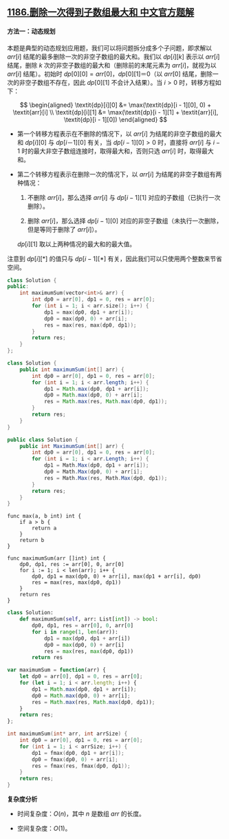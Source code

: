 ## [1186.删除一次得到子数组最大和 中文官方题解](https://leetcode.cn/problems/maximum-subarray-sum-with-one-deletion/solutions/100000/shan-chu-yi-ci-de-dao-zi-shu-zu-de-zui-d-o1o9)
#### 方法一：动态规划

本题是典型的动态规划应用题，我们可以将问题拆分成多个子问题，即求解以 $\textit{arr}[i]$ 结尾的最多删除一次的非空子数组的最大和。我们以 $\textit{dp}[i][k]$ 表示以 $\textit{arr}[i]$ 结尾，删除 $k$ 次的非空子数组的最大和（删除前的末尾元素为 $\textit{arr}[i]$，就视为以 $\textit{arr}[i]$ 结尾）。初始时 $\textit{dp}[0][0] = \textit{arr}[0]$，$\textit{dp}[0][1] ＝ 0$（以 $\textit{arr}[0]$ 结尾，删除一次的非空子数组不存在，因此 $\textit{dp}[0][1]$ 不会计入结果）。当 $i \gt 0$ 时，转移方程如下：

$$
\begin{aligned}
\textit{dp}[i][0] &= \max(\textit{dp}[i - 1][0], 0) + \textit{arr}[i] \\
\textit{dp}[i][1] &= \max(\textit{dp}[i - 1][1] + \textit{arr}[i], \textit{dp}[i - 1][0])
\end{aligned}
$$

+ 第一个转移方程表示在不删除的情况下，以 $\textit{arr}[i]$ 为结尾的非空子数组的最大和 $\textit{dp}[i][0]$ 与 $\textit{dp}[i － 1][0]$ 有关，当 $\textit{dp}[i - 1][0] \gt 0$ 时，直接将 $\textit{arr}[i]$ 与 $i - 1$ 时的最大非空子数组连接时，取得最大和，否则只选 $\textit{arr}[i]$ 时，取得最大和。

+ 第二个转移方程表示在删除一次的情况下，以 $\textit{arr}[i]$ 为结尾的非空子数组有两种情况：

    1. 不删除 $\textit{arr}[i]$，那么选择 $\textit{arr}[i]$ 与 $\textit{dp}[i - 1][1]$ 对应的子数组（已执行一次删除）。

    2. 删除 $\textit{arr}[i]$，那么选择 $\textit{dp}[i - 1][0]$ 对应的非空子数组（未执行一次删除，但是等同于删除了 $\textit{arr}[i]$）。

    $\textit{dp}[i][1]$ 取以上两种情况的最大和的最大值。

注意到 $\textit{dp}[i][*]$ 的值只与 $\textit{dp}[i - 1][*]$ 有关，因此我们可以只使用两个整数来节省空间。


```C++ [sol1-C++]
class Solution {
public:
    int maximumSum(vector<int>& arr) {
        int dp0 = arr[0], dp1 = 0, res = arr[0];
        for (int i = 1; i < arr.size(); i++) {
            dp1 = max(dp0, dp1 + arr[i]);
            dp0 = max(dp0, 0) + arr[i];
            res = max(res, max(dp0, dp1));
        }
        return res;
    }
};
```

```Java [sol1-Java]
class Solution {
    public int maximumSum(int[] arr) {
        int dp0 = arr[0], dp1 = 0, res = arr[0];
        for (int i = 1; i < arr.length; i++) {
            dp1 = Math.max(dp0, dp1 + arr[i]);
            dp0 = Math.max(dp0, 0) + arr[i];
            res = Math.max(res, Math.max(dp0, dp1));
        }
        return res;
    }
}
```

```C# [sol1-C#]
public class Solution {
    public int MaximumSum(int[] arr) {
        int dp0 = arr[0], dp1 = 0, res = arr[0];
        for (int i = 1; i < arr.Length; i++) {
            dp1 = Math.Max(dp0, dp1 + arr[i]);
            dp0 = Math.Max(dp0, 0) + arr[i];
            res = Math.Max(res, Math.Max(dp0, dp1));
        }
        return res;
    }
}
```

```Golang [sol1-Golang]
func max(a, b int) int {
    if a > b {
        return a
    }
    return b
}

func maximumSum(arr []int) int {
    dp0, dp1, res := arr[0], 0, arr[0]
    for i := 1; i < len(arr); i++ {
        dp0, dp1 = max(dp0, 0) + arr[i], max(dp1 + arr[i], dp0)
        res = max(res, max(dp0, dp1))
    }
    return res
}
```

```Python [sol1-Python3]
class Solution:
    def maximumSum(self, arr: List[int]) -> bool:
        dp0, dp1, res = arr[0], 0, arr[0]
        for i in range(1, len(arr)):
            dp1 = max(dp0, dp1 + arr[i])
            dp0 = max(dp0, 0) + arr[i]
            res = max(res, max(dp0, dp1))
        return res
```

```JavaScript [sol1-JavaScript]
var maximumSum = function(arr) {
    let dp0 = arr[0], dp1 = 0, res = arr[0];
    for (let i = 1; i < arr.length; i++) {
        dp1 = Math.max(dp0, dp1 + arr[i]);
        dp0 = Math.max(dp0, 0) + arr[i];
        res = Math.max(res, Math.max(dp0, dp1));
    }
    return res;
};
```

```C [sol1-C]
int maximumSum(int* arr, int arrSize) {
    int dp0 = arr[0], dp1 = 0, res = arr[0];
    for (int i = 1; i < arrSize; i++) {
        dp1 = fmax(dp0, dp1 + arr[i]);
        dp0 = fmax(dp0, 0) + arr[i];
        res = fmax(res, fmax(dp0, dp1));
    }
    return res;
}
```


**复杂度分析**

+ 时间复杂度：$O(n)$，其中 $n$ 是数组 $\textit{arr}$ 的长度。

+ 空间复杂度：$O(1)$。